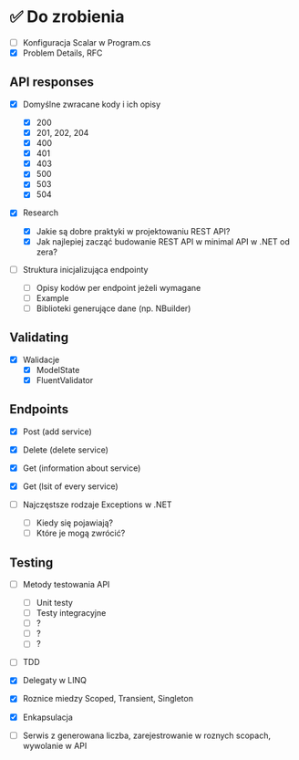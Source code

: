 # ✅ Do zrobienia

- [ ] Konfiguracja Scalar w Program.cs
- [x] Problem Details, RFC

## API responses

- [x] Domyślne zwracane kody i ich opisy

  - [x] 200
  - [x] 201, 202, 204
  - [x] 400
  - [x] 401
  - [x] 403
  - [x] 500
  - [x] 503
  - [x] 504

- [x] Research

  - [x] Jakie są dobre praktyki w projektowaniu REST API?
  - [x] Jak najlepiej zacząć budowanie REST API w minimal API w .NET od zera?

- [ ] Struktura inicjalizująca endpointy
  - [ ] Opisy kodów per endpoint jeżeli wymagane
  - [ ] Example
  - [ ] Biblioteki generujące dane (np. NBuilder)

## Validating

- [x] Walidacje
  - [x] ModelState
  - [x] FluentValidator

## Endpoints

- [x] Post (add service)
- [x] Delete (delete service)
- [x] Get (information about service)
- [x] Get (lsit of every service)

- [ ] Najczęstsze rodzaje Exceptions w .NET
  - [ ] Kiedy się pojawiają?
  - [ ] Które je mogą zwrócić?

## Testing

- [ ] Metody testowania API

  - [ ] Unit testy
  - [ ] Testy integracyjne
  - [ ] ?
  - [ ] ?
  - [ ] ?

- [ ] TDD

- [x] Delegaty w LINQ

- [x] Roznice miedzy Scoped, Transient, Singleton

- [x] Enkapsulacja

- [ ] Serwis z generowana liczba, zarejestrowanie w roznych scopach, wywolanie w API
